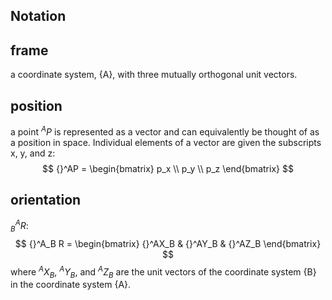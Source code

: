 ## Notation
## frame
a coordinate system, {A}, with three mutually
orthogonal unit vectors.
## position
 a point ${}^A P$ is represented as a vector and
can equivalently be thought of as a position in space.
Individual elements of a vector are given the subscripts x, y, and z:
$$
{}^AP = \begin{bmatrix}
p_x \\
p_y \\
p_z
\end{bmatrix}
$$

## orientation
${}^A_B R$: 
$$
{}^A_B R = \begin{bmatrix}
{}^AX_B & {}^AY_B & {}^AZ_B
\end{bmatrix}
$$
where ${}^AX_B$, ${}^AY_B$, and ${}^AZ_B$ are the unit vectors of the coordinate system {B} in the coordinate system {A}.
